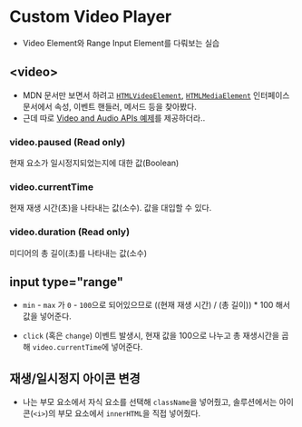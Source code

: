 # Custom Video Player

- Video Element와 Range Input Element를 다뤄보는 실습

## &lt;video&gt;

- MDN 문서만 보면서 하려고 [`HTMLVideoElement`](https://developer.mozilla.org/en-US/docs/Web/API/HTMLVideoElement), [`HTMLMediaElement`](https://developer.mozilla.org/en-US/docs/Web/API/HTMLMediaElement) 인터페이스 문서에서 속성, 이벤트 핸들러, 메서드 등을 찾아봤다.
- 근데 따로 [Video and Audio APIs 예제](https://developer.mozilla.org/en-US/docs/Learn/JavaScript/Client-side_web_APIs/Video_and_audio_APIs)를 제공하더라..

### video.paused (Read only)

현재 요소가 일시정지되었는지에 대한 값(Boolean)

### video.currentTime

현재 재생 시간(초)을 나타내는 값(소수). 값을 대입할 수 있다.

### video.duration (Read only)

미디어의 총 길이(초)를 나타내는 값(소수)

## input type="range"

- `min` - `max` 가 `0` - `100`으로 되어있으므로 ((현재 재생 시간) / (총 길이)) \* 100 해서 값을 넣어준다.

- `click` (혹은 `change`) 이벤트 발생시, 현재 값을 100으로 나누고 총 재생시간을 곱해 `video.currentTime`에 넣어준다.

## 재생/일시정지 아이콘 변경

- 나는 부모 요소에서 자식 요소를 선택해 `className`을 넣어줬고, 솔루션에서는 아이콘(`<i>`)의 부모 요소에서 `innerHTML`을 직접 넣어줬다.
